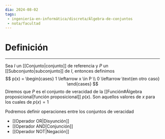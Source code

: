 ```yaml
---
dia: 2024-08-02
tags: 
 - ingeniería-en-informática/discreta/Álgebra-de-conjuntos
 - nota/facultad
---
```

# Definición
---
Sea $I$ un [[Conjunto|conjunto]] de referencia y $P$ un [[Subconjunto|subconjunto]] de $I$, entonces definimos $$ p(x) = \begin{cases} 
1 \leftarrow x \in P \\
0 \leftarrow \text{en otro caso}
\end{cases} $$
Diremos que $P$ es el conjunto de veracidad de la [[Función#Álgebra proposicional|función proposicional]] $p(x)$. Son aquellos valores de $x$ para los cuales de $p(x) = 1$

Podremos definir operaciones entre los conjuntos de veracidad
* [[Operador OR|Disyunción]]
* [[Operador AND|Conjunción]]
* [[Operador NOT|Negación]]

